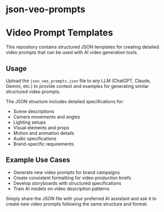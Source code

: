 # json-veo-prompts

# Video Prompt Templates

This repository contains structured JSON templates for creating detailed video prompts that can be used with AI video generation tools.

## Usage

Upload the `json_veo_prompts.json` file to any LLM (ChatGPT, Claude, Gemini, etc.) to provide context and examples for generating similar structured video prompts.

The JSON structure includes detailed specifications for:
- Scene descriptions
- Camera movements and angles
- Lighting setups
- Visual elements and props
- Motion and animation details
- Audio specifications
- Brand-specific requirements

## Example Use Cases

- Generate new video prompts for brand campaigns
- Create consistent formatting for video production briefs
- Develop storyboards with structured specifications
- Train AI models on video description patterns

Simply share the JSON file with your preferred AI assistant and ask it to create new video prompts following the same structure and format.
